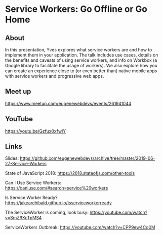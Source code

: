 # Service Workers: Go Offline or Go Home

## About

In this presentation, Yves explores what service workers are and how to implement them in your application. The talk includes use cases, details on the benefits and caveats of using service workers, and info on Workbox (a Google library to facilitate the usage of workers). We also explore how you can create an experience close to (or even better than) native mobile apps with service workers and progressive web apps.

## Meet up

https://www.meetup.com/eugenewebdevs/events/261941044

## YouTube

https://youtu.be/Gzfux0xfwlY

## Links

Slides: https://github.com/eugenewebdevs/archive/tree/master/2019-06-27-Service-Workers

State of JavaScript 2018: https://2018.stateofjs.com/other-tools

Can I Use Service Workers: https://caniuse.com/#search=service%20workers

Is Service Worker Ready? https://jakearchibald.github.io/isserviceworkerready

The ServiceWorker is coming, look busy: https://youtube.com/watch?v=SmZ9XcTpMS4

ServiceWorkers Outbreak: https://youtube.com/watch?v=CPP9ew4Co0M
